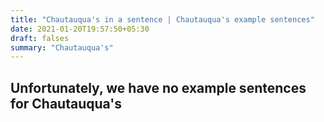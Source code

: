 ```yaml
---
title: "Chautauqua's in a sentence | Chautauqua's example sentences"
date: 2021-01-20T19:57:50+05:30
draft: falses
summary: "Chautauqua's"
---
```

## Unfortunately, we have no example sentences for Chautauqua's                 
